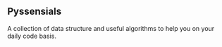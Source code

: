 ## Pyssensials

A collection of data structure and useful algorithms to help you on your daily code basis.
